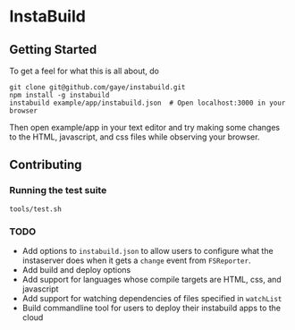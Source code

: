 
# InstaBuild

## Getting Started

To get a feel for what this is all about, do  

    git clone git@github.com/gaye/instabuild.git
    npm install -g instabuild
    instabuild example/app/instabuild.json  # Open localhost:3000 in your browser

Then open example/app in your text editor and try making some changes  
to the HTML, javascript, and css files while observing your browser.

## Contributing

### Running the test suite

`tools/test.sh`

### TODO

+ Add options to `instabuild.json` to allow users to configure what the  
instaserver does when it gets a `change` event from `FSReporter`.
+ Add build and deploy options
+ Add support for languages whose compile targets are HTML, css, and javascript
+ Add support for watching dependencies of files specified in `watchList`
+ Build commandline tool for users to deploy their instabuild apps to the cloud

